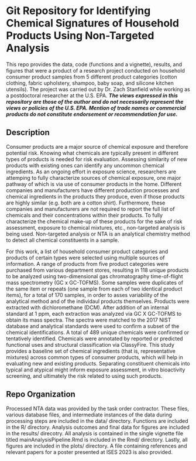 # Git Repository for Identifying Chemical Signatures of Household Products Using Non-Targeted Analysis

This repo provides the data, code (functions and a vignette), results, and figures that were a product of a research project conducted on household consumer product samples from 5 different product categories (cotton clothing, fabric upholstery, shampoo, baby soap, and silicone kitchen utensils).  The project was carried out by Dr. Zach Stanfield while working as a postdoctoral researcher at the U.S. EPA.  **_The views expressed in this repository are those of the author and do not necessarily represent the views or policies of the U.S. EPA.  Mention of trade names or commercial products do not constitute endorsement or recommendation for use._**

## Description
Consumer products are a major source of chemical exposure and therefore potential risk. Knowing what chemicals are typically present in different types of products is needed for risk evaluation. 
 Assessing similarity of new products with existing ones can identify any uncommon chemical ingredients.  As an ongoing effort in exposure science, researchers are attemping to fully characterize sources of chemical exposure, one major pathway of which is via use of consumer products in the home.  Different companies and manufacturers have different production processes and chemical ingredients in the products they produce, even if those products are highly similar (e.g. both are a cotton shirt).  Furthermore, these companies and manufacturers are not required to report the full list of chemicals and their concentrations within their products.  To fully characterize the chemical make-up of these products for the sake of risk assessment, exposure to chemical mixtures, etc., non-targeted analysis is being used.  Non-targeted analysis or NTA is an analytical chemistry method to detect all chemical constituents in a sample.  
 
For this work, a list of household consumer product categories and products of certain types were selected using multiple sources of information.  A range of products from five product categories were purchased from  various department stores, resulting in 118 unique products to be analyzed using two-dimensional gas chromatography time-of-flight mass spectrometry (GC x GC-TOFMS).  Some samples were duplicates of the same item or repeats (one sample from each of two identical product items), for a total of 170 samples, in order to asses variability of the analytical method and of the individaul products themselves.  Products were extracted with dichloromethane (DCM). After addition of an internal standard at 1 ppm, each extraction was analyzed via GC X GC-TOFMS to obtain its mass spectra. The spectra were matched to the 2017 NIST database and analytical standards were used to confirm a subset of the chemical identifications.  A total of 489 unique chemicals were confirmed or tentatively identified. Chemicals were annotated by reported or predicted functional uses and structural classification via ClassyFire. This study provides a baseline set of chemical ingredients (that is, representative mixtures) across common types of consumer products, which will help in evaluating new and existing products. Separating constituent chemicals into typical and atypical might inform exposure assessment, in vitro bioactivity screening, and ultimately the risk related to using such products.

## Repo Organization
Processed NTA data was provided by the task order contractor.  These files, various database files, and intermediate instances of the data during processing steps are included in the data/ directory.  Functions are included in the R/ directory.  Analysis outcomes and final data for figures are included in the results/ direcotry.  All analysis is contained in the single vignette file titled mainAnalysisPipeline.Rmd is included in the Rmd/ directory.  Lastly, all figures are included in the plots/ directory.  A file containing references and relevant papers for a poster presented at ISES 2023 is also provided.   

